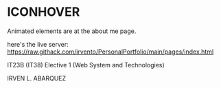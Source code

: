 # ICONHOVER
Animated elements are at the about me page.

here's the live server: https://raw.githack.com/irvento/PersonalPortfolio/main/pages/index.html


IT23B (IT38) Elective 1 (Web System and Technologies)


IRVEN L. ABARQUEZ
